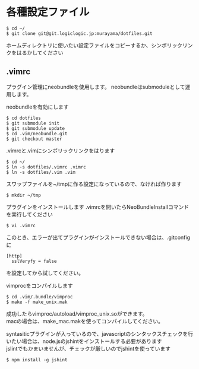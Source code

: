 # 各種設定ファイル

    $ cd ~/
    $ git clone git@git.logiclogic.jp:murayama/dotfiles.git    

ホームディレクトリに使いたい設定ファイルをコピーするか、シンボリックリンクをはるかしてください

## .vimrc

プラグイン管理にneobundleを使用します。
neobundleはsubmoduleとして運用します。  

neobundleを有効にします  
    
    $ cd dotfiles
    $ git submodule init
    $ git submodule update
    $ cd .vim/neobundle.git
    $ git checkout master

.vimrcと.vimにシンボリックリンクをはります

    $ cd ~/
    $ ln -s dotfiles/.vimrc .vimrc
    $ ln -s dotfiles/.vim .vim

スワップファイルを~/tmpに作る設定になっているので、なければ作ります

    $ mkdir ~/tmp

プラグインをインストールします
.vimrcを開いたらNeoBundleInstallコマンドを実行してください

    $ vi .vimrc

このとき、エラーが出てプラグインがインストールできない場合は、.gitconfigに

```
[http]
  sslVeryfy = false
```

を設定してから試してください。

<!-- javascript.vimの改行コードがdosになっていてエラーがでるかもしれないので、その場合は、改行コードをunixにかえてください --> 

vimprocをコンパイルします  

```
$ cd .vim/.bundle/vimproc
$ make -f make_unix.mak
```

成功したらvimproc/autoload/vimproc_unix.soができます。  
macの場合は、make_mac.makを使ってコンパイルしてください。  

syntasiticプラグインが入っているので、javascriptのシンタックスチェックを行いたい場合は、node.jsのjshintをインストールする必要があります  
jslintでもかまいませんが、チェックが厳しいのでjshintを使っています

```
$ npm install -g jshint
```

